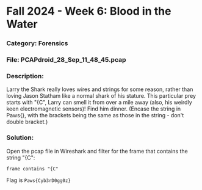 # Fall 2024 - Week 6: Blood in the Water

### Category: Forensics

### File: PCAPdroid_28_Sep_11_48_45.pcap

### Description:
Larry the Shark really loves wires and strings for some reason, rather than loving Jason Statham like a normal shark of his stature. This particular prey starts with "{C", Larry can smell it from over a mile away (also, his weirdly keen electromagnetic sensors)! Find him dinner. (Encase the string in Paws{}, with the brackets being the same as those in the string - don't double bracket.)

### Solution:
Open the pcap file in Wireshark and filter for the frame that contains the string "{C":
```
frame contains "{C"
```

Flag is `Paws{Cyb3rD0gg0z}`
